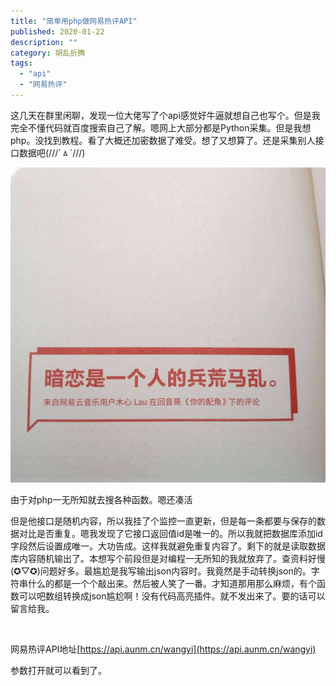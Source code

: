 ```yaml
---
title: "简单用php做网易热评API"
published: 2020-01-22
description: ""
category: 胡乱折腾
tags: 
  - "api"
  - "网易热评"
---
```


这几天在群里闲聊，发现一位大佬写了个api感觉好牛逼就想自己也写个。但是我完全不懂代码就百度搜索自己了解。嗯网上大部分都是Python采集。但是我想php。没找到教程。看了大概还加密数据了难受。想了又想算了。还是采集别人接口数据吧(///ˊㅿˋ///)

![](assets/40b87005d2a1a5e.jpg)

由于对php一无所知就去搜各种函数。嗯还凑活

但是他接口是随机内容，所以我挂了个监控一直更新，但是每一条都要与保存的数据对比是否重复。嗯我发现了它接口返回值id是唯一的。所以我就把数据库添加id字段然后设置成唯一。大功告成。这样我就避免重复内容了。剩下的就是读取数据库内容随机输出了。本想写个前段但是对编程一无所知的我就放弃了。查资料好慢(✪▽✪)问题好多。最尴尬是我写输出json内容时。我竟然是手动转换json的。字符串什么的都是一个个敲出来。然后被人笑了一番。才知道那用那么麻烦，有个函数可以吧数组转换成json尴尬啊！没有代码高亮插件。就不发出来了。要的话可以留言给我。

 

网易热评API地址[https://api.aunm.cn/wangyi](https://api.aunm.cn/wangyi)

参数打开就可以看到了。
